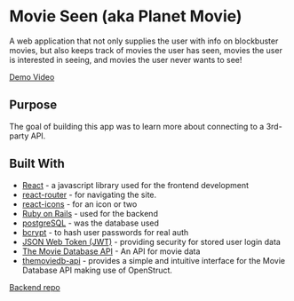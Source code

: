 <h1>Movie Seen (aka Planet Movie)</h1>

A web application that not only supplies the user with info on blockbuster movies, but also keeps track of movies the user has seen, movies the user is interested in seeing, and movies the user never wants to see!

[Demo Video](https://drive.google.com/drive/folders/1wl64F9HkieIqIkq1X_AIUDWe99847VYY)

## Purpose

The goal of building this app was to learn more about connecting to a 3rd-party API.

## Built With

* [React](https://reactjs.org/) - a javascript library used for the frontend development
* [react-router](https://reacttraining.com/react-router/) - for navigating the site.
* [react-icons](https://www.npmjs.com/package/react-icons) - for an icon or two
* [Ruby on Rails](https://rubyonrails.org/) - used for the backend
* [postgreSQL](https://www.postgresql.org/) - was the database used
* [bcrypt](https://rubygems.org/gems/bcrypt/versions/3.1.12) - to hash user passwords for real auth
* [JSON Web Token (JWT)](https://rubygems.org/gems/jwt/versions/1.5.4) - providing security for stored user login data
* [The Movie Database API](https://developers.themoviedb.org/3/getting-started/introduction) - An API for movie data
* [themoviedb-api](https://github.com/18Months/themoviedb-api) - provides a simple and intuitive interface for the Movie Database API making use of OpenStruct.


[Backend repo](https://github.com/jeff-gosselin/planet_movie_back)
